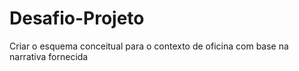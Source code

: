 # Desafio-Projeto
Criar o esquema conceitual para o contexto de oficina com base na narrativa fornecida
